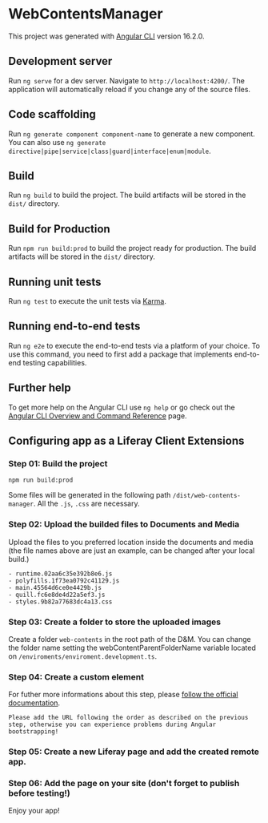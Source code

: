 # WebContentsManager

This project was generated with [Angular CLI](https://github.com/angular/angular-cli) version 16.2.0.

## Development server

Run `ng serve` for a dev server. Navigate to `http://localhost:4200/`. The application will automatically reload if you change any of the source files.

## Code scaffolding

Run `ng generate component component-name` to generate a new component. You can also use `ng generate directive|pipe|service|class|guard|interface|enum|module`.

## Build

Run `ng build` to build the project. The build artifacts will be stored in the `dist/` directory.

## Build for Production

Run `npm run build:prod` to build the project ready for production. The build artifacts will be stored in the `dist/` directory.

## Running unit tests

Run `ng test` to execute the unit tests via [Karma](https://karma-runner.github.io).

## Running end-to-end tests

Run `ng e2e` to execute the end-to-end tests via a platform of your choice. To use this command, you need to first add a package that implements end-to-end testing capabilities.

## Further help

To get more help on the Angular CLI use `ng help` or go check out the [Angular CLI Overview and Command Reference](https://angular.io/cli) page.

## Configuring app as a Liferay Client Extensions

### Step 01: Build the project
```
npm run build:prod
```

Some files will be generated in the following path ```/dist/web-contents-manager```. All the ```.js```, ```.css``` are necessary.

### Step 02: Upload the builded files to Documents and Media

Upload the files to you preferred location inside the documents and media (the file names above are just an example, can be changed after your local build.)

```
- runtime.02aa6c35e392b8e6.js
- polyfills.1f73ea0792c41129.js
- main.45564d6ce0e4429b.js
- quill.fc6e8de4d22a5ef3.js
- styles.9b82a77683dc4a13.css
```

### Step 03: Create a folder to store the uploaded images
Create a folder ```web-contents``` in the root path of the D&M. You can change the folder name setting the webContentParentFolderName variable located on ```/enviroments/enviroment.development.ts```.

### Step 04: Create a custom element
For futher more informations about this step, please  [follow the official documentation](https://learn.liferay.com/w/dxp/building-applications/client-extensions/front-end-client-extensions/tutorials/creating-a-basic-custom-element).

```Please add the URL following the order as described on the previous step, otherwise you can experience problems during Angular bootstrapping!```

### Step 05: Create a new Liferay page and add the created remote app.

### Step 06: Add the page on your site (don't forget to publish before testing!)

Enjoy your app!



